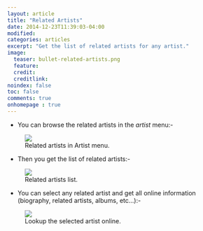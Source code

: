 ```yaml
---
layout: article
title: "Related Artists"
date: 2014-12-23T11:39:03-04:00
modified:
categories: articles
excerpt: "Get the list of related artists for any artist."
image:
  teaser: bullet-related-artists.png
  feature:
  credit: 
  creditlink:
noindex: false
toc: false
comments: true
onhomepage : true
---
```


* You can browse the related artists in the *artist* menu:-

<figure>
	<img src="{{ site.url }}/images/related-artists1.jpg">
	<figcaption>Related artists in Artist menu.</figcaption>
</figure>

* Then you get the list of related artists:-

<figure>
	<img src="{{ site.url }}/images/related-artists2.jpg">
	<figcaption>Related artists list.</figcaption>
</figure>

* You can select any related artist and get all online information (biography, related artists, albums, etc...):-

<figure>
	<img src="{{ site.url }}/images/related-artists3.jpg">
	<figcaption>Lookup the selected artist online.</figcaption>
</figure>